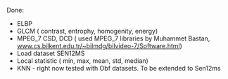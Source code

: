 Done:
* ELBP
* GLCM ( contrast, entrophy, homogenity, energy)
* MPEG_7 CSD, DCD ( used MPEG_7 libraries by Muhammet Bastan, www.cs.bilkent.edu.tr/~bilmdg/bilvideo-7/Software.html)
* Load dataset SEN12MS
* Local statistic ( min, max, mean, std, median)
* KNN - right now tested with Obf datasets. To be extended to Sen12ms
